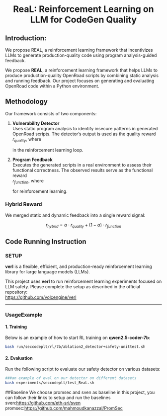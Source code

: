 <h1 style="text-align: center;">ReaL: Reinforcement Learning on LLM for CodeGen Quality</h1>


## Introduction:

We propose REAL, a reinforcement learning
framework that incentivizes LLMs to generate production-quality code using program analysis-guided feedback. 

We propose **REAL**, a reinforcement learning framework that helps LLMs to produce production-quality OpenRoad scripts by combining static analysis and running feedback. Our project focuses on generating and evaluating OpenRoad code within a Python environment.

## Methodology

Our framework consists of two components:

1. **Vulnerability Detector**  
   Uses static program analysis to identify insecure patterns in generated OpenRoad scripts. The detector’s output is used as the quality reward  
   $r_{quality}$, where
   
  
   in the reinforcement learning loop.

3. **Program Feedback**  
   Executes the generated scripts in a real environment to assess their functional correctness. The observed results serve as the functional reward  
   $r_{function}$, where
   
   for reinforcement learning.

### Hybrid Reward

We merged static and dynamic feedback into a single reward signal:

$$
r_{hybrid} = \alpha \cdot r_{quality}+ (1 - \alpha) \cdot r_{function}
$$
## Code Running Instruction
### SETUP

**verl** is a flexible, efficient, and production-ready reinforcement learning library for large language models (LLMs).

This project uses **verl** to run reinforcement learning experiments focused on LLM safety. Please complete the setup as described in the official repository:  
https://github.com/volcengine/verl

---

### UsageExample

#### 1. Training

Below is an example of how to start RL training on **qwen2.5-coder-7b**:

```bash
bash run/seccodeplt/rl/7b/ablation2_detector+safety-unittest.sh
```
#### 2. Evaluation

Run the following script to evaluate our safety detector on various datasets:
```bash
###an example of eval on our detector on different datasets
bash experiments/seccodeplt/test_ReaL.sh
```
##Baseline
We choose promsec and sven as baseline in this project, you can follow their links to setup and run the baselines
sven:https://github.com/eth-sri/sven
promsec:https://github.com/mahmoudkanazzal/PromSec

